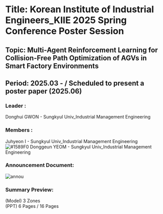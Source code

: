 # Title: Korean Institute of Industrial Engineers_KIIE 2025 Spring Conference Poster Session <br/> 
## Topic: Multi-Agent Reinforcement Learning for Collision-Free Path Optimization of AGVs in Smart Factory Environments <br/>
## Period: 2025.03 -  / Scheduled to present a poster paper (2025.06) <br/>

### Leader : <br/>
Donghui GWON - Sungkyul Univ_Industrial Management Engineering <br/>

### Members : <br/>

Juhyeon I - Sungkyul Univ_Industrial Management Engineering <br/>
![#1589F0](https://placehold.co/15x15/1589F0/1589F0.png) Donggeun YEOM - Sungkyul Univ_Industrial Management Engineering <br/>
### Announcement Document:<br/>
![annou](https://github.com/user-attachments/assets/b688732b-3b9b-47a3-b8b4-2843d4ff5a3f)

### Summary Preview:<br/>
(Model) 3 Zones<br/>
(PPT) 6 Pages / 16 Pages<br/>


